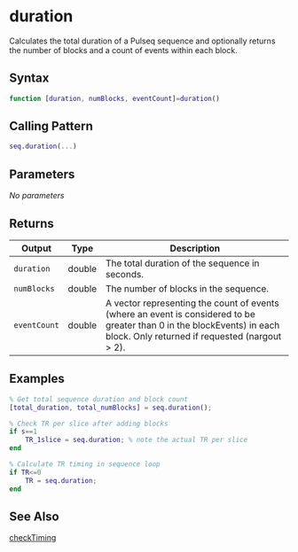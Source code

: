 # duration

Calculates the total duration of a Pulseq sequence and optionally returns the number of blocks and a count of events within each block.

## Syntax

```matlab
function [duration, numBlocks, eventCount]=duration()
```

## Calling Pattern

```matlab
seq.duration(...)
```

## Parameters

*No parameters*

## Returns

| Output | Type | Description |
|--------|------|-------------|
| `duration` | double | The total duration of the sequence in seconds. |
| `numBlocks` | double | The number of blocks in the sequence. |
| `eventCount` | double | A vector representing the count of events (where an event is considered to be greater than 0 in the blockEvents) in each block. Only returned if requested (nargout > 2). |

## Examples

```matlab
% Get total sequence duration and block count
[total_duration, total_numBlocks] = seq.duration();

% Check TR per slice after adding blocks
if s==1
    TR_1slice = seq.duration; % note the actual TR per slice
end

% Calculate TR timing in sequence loop
if TR<=0
    TR = seq.duration;
end
```

## See Also

[checkTiming](checkTiming.md)
